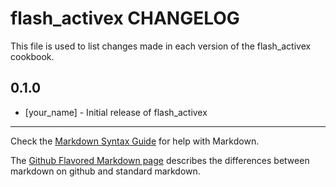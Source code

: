 flash_activex CHANGELOG
=======================

This file is used to list changes made in each version of the flash_activex cookbook.

0.1.0
-----
- [your_name] - Initial release of flash_activex

- - -
Check the [Markdown Syntax Guide](http://daringfireball.net/projects/markdown/syntax) for help with Markdown.

The [Github Flavored Markdown page](http://github.github.com/github-flavored-markdown/) describes the differences between markdown on github and standard markdown.
